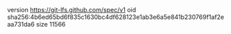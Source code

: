 version https://git-lfs.github.com/spec/v1
oid sha256:4b6ed65bd6f835c1630bc4df628123e1ab3e6a5e841b230769f1af2eaa731da6
size 11566
